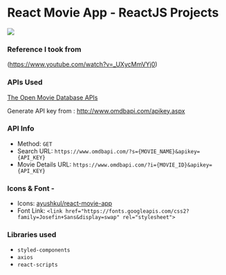 # React Movie App - ReactJS Projects

![](movie.gif)

### Reference I took from
(https://www.youtube.com/watch?v=_UXycMmVYj0)

### APIs Used
[The Open Movie Database APIs](http://www.omdbapi.com/)

Generate API key from : http://www.omdbapi.com/apikey.aspx

### API Info
* Method: `GET`
* Search URL: `https://www.omdbapi.com/?s={MOVIE_NAME}&apikey={API_KEY}`
* Movie Details URL: `https://www.omdbapi.com/?i={MOVIE_ID}&apikey={API_KEY}`

### Icons & Font -
* Icons: [ayushkul/react-movie-app](https://github.com/ayushkul/react-movie-app/tree/main/public/)
* Font Link: `<link href="https://fonts.googleapis.com/css2?family=Josefin+Sans&display=swap" rel="stylesheet">`

### Libraries used
* `styled-components`
* `axios`
* `react-scripts`
